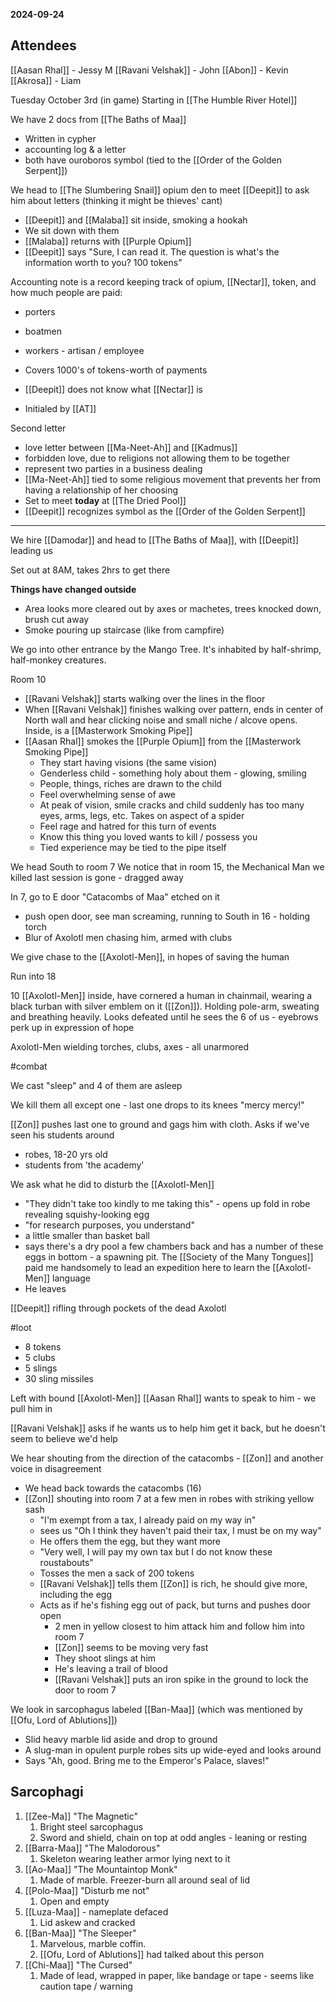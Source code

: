 **2024-09-24**

## Attendees

[[Aasan Rhal]] - Jessy M
[[Ravani Velshak]] - John
[[Abon]] - Kevin
[[Akrosa]] - Liam

Tuesday October 3rd (in game)
Starting in [[The Humble River Hotel]]

We have 2 docs from [[The Baths of Maa]]
- Written in cypher
- accounting log & a letter
- both have ouroboros symbol (tied to the [[Order of the Golden Serpent]])

We head to [[The Slumbering Snail]] opium den to meet [[Deepit]] to ask him about letters (thinking it might be thieves' cant)

- [[Deepit]] and [[Malaba]] sit inside, smoking a hookah
- We sit down with them
- [[Malaba]] returns with [[Purple Opium]]
- [[Deepit]] says "Sure, I can read it. The question is what's the information worth to you? 100 tokens"
 
Accounting note is a record keeping track of opium, [[Nectar]], token, and how much people are paid:
- porters
- boatmen
- workers - artisan / employee

- Covers 1000's of tokens-worth of payments
- [[Deepit]] does not know what [[Nectar]] is
- Initialed by [[AT]]

Second letter
- love letter between [[Ma-Neet-Ah]] and [[Kadmus]]
- forbidden love, due to religions not allowing them to be together
- represent two parties in a business dealing
- [[Ma-Neet-Ah]] tied to some religious movement that prevents her from having a relationship of her choosing
- Set to meet __today__ at [[The Dried Pool]]
- [[Deepit]] recognizes symbol as the [[Order of the Golden Serpent]]

---

We hire [[Damodar]] and head to [[The Baths of Maa]], with [[Deepit]] leading us

Set out at 8AM, takes 2hrs to get there

**Things have changed outside**
- Area looks more cleared out by axes or machetes, trees knocked down, brush cut away
- Smoke pouring up staircase (like from campfire)

We go into other entrance by the Mango Tree. It's inhabited by half-shrimp, half-monkey creatures.

Room 10
- [[Ravani Velshak]] starts walking over the lines in the floor
- When [[Ravani Velshak]] finishes walking over pattern, ends in center of North wall and hear clicking noise and small niche / alcove opens. Inside, is a [[Masterwork Smoking Pipe]]
- [[Aasan Rhal]] smokes the [[Purple Opium]] from the [[Masterwork Smoking Pipe]]
	- They start having visions (the same vision)
	- Genderless child - something holy about them - glowing, smiling
	- People, things, riches are drawn to the child
	- Feel overwhelming sense of awe
	- At peak of vision, smile cracks and child suddenly has too many eyes, arms, legs, etc. Takes on aspect of a spider
	- Feel rage and hatred for this turn of events
	- Know this thing you loved wants to kill / possess you
	- Tied experience may be tied to the pipe itself

We head South to room 7
We notice that in room 15, the Mechanical Man we killed last session is gone - dragged away

In 7, go to E door "Catacombs of Maa" etched on it
- push open door, see man screaming, running to South in 16 - holding torch
- Blur of Axolotl men chasing him, armed with clubs

We give chase to the [[Axolotl-Men]], in hopes of saving the human

Run into 18

10 [[Axolotl-Men]] inside, have cornered a human in chainmail, wearing a black turban with silver emblem on it ([[Zon]]). Holding pole-arm, sweating and breathing heavily. Looks defeated until he sees the 6 of us - eyebrows perk up in expression of hope

Axolotl-Men wielding torches, clubs, axes - all unarmored

#combat

We cast "sleep" and 4 of them are asleep

We kill them all except one - last one drops to its knees "mercy mercy!"

[[Zon]] pushes last one to ground and gags him with cloth. Asks if we've seen his students around
- robes, 18-20 yrs old
- students from 'the academy'

We ask what he did to disturb the [[Axolotl-Men]]
- "They didn't take too kindly to me taking this" - opens up fold in robe revealing squishy-looking egg
- "for research purposes, you understand"
- a little smaller than basket ball
- says there's a dry pool a few chambers back and has a number of these eggs in bottom - a spawning pit. The [[Society of the Many Tongues]] paid me handsomely to lead an expedition here to learn the [[Axolotl-Men]] language
- He leaves

[[Deepit]] rifling through pockets of the dead Axolotl

#loot 
- 8 tokens
- 5 clubs
- 5 slings
- 30 sling missiles

Left with bound [[Axolotl-Men]]
[[Aasan Rhal]] wants to speak to him - we pull him in

[[Ravani Velshak]] asks if he wants us to help him get it back, but he doesn't seem to believe we'd help

We hear shouting from the direction of the catacombs - [[Zon]] and another voice in disagreement
- We head back towards the catacombs (16)
- [[Zon]] shouting into room 7 at a few men in robes with striking yellow sash
	- "I'm exempt from a tax, I already paid on my way in"
	- sees us "Oh I think they haven't paid their tax, I must be on my way"
	- He offers them the egg, but they want more
	- "Very well, I will pay my own tax but I do not know these roustabouts"
	- Tosses the men a sack of 200 tokens
	- [[Ravani Velshak]] tells them [[Zon]] is rich, he should give more, including the egg
	- Acts as if he's fishing egg out of pack, but turns and pushes door open
		- 2 men in yellow closest to him attack him and follow him into room 7
		- [[Zon]] seems to be moving very fast
		- They shoot slings at him
		- He's leaving a trail of blood
		- [[Ravani Velshak]] puts an iron spike in the ground to lock the door to room 7

We look in sarcophagus labeled [[Ban-Maa]] (which was mentioned by [[Ofu, Lord of Ablutions]])
- Slid heavy marble lid aside and drop to ground
- A slug-man in opulent purple robes sits up wide-eyed and looks around
- Says "Ah, good. Bring me to the Emperor's Palace, slaves!"

## Sarcophagi
1. [[Zee-Ma]] "The Magnetic"
	1. Bright steel sarcophagus
	2. Sword and shield, chain on top at odd angles - leaning or resting
2. [[Barra-Maa]] "The Malodorous"
	1. Skeleton wearing leather armor lying next to it
3. [[Ao-Maa]] "The Mountaintop Monk"
	1. Made of marble. Freezer-burn all around seal of lid
4. [[Polo-Maa]] "Disturb me not"
	1. Open and empty
5. [[Luza-Maa]] - nameplate defaced
	1. Lid askew and cracked
6. [[Ban-Maa]] "The Sleeper"
	1. Marvelous, marble coffin.
	2. [[Ofu, Lord of Ablutions]] had talked about this person
7. [[Chi-Maa]] "The Cursed"
	1. Made of lead, wrapped in paper, like bandage or tape - seems like caution tape / warning